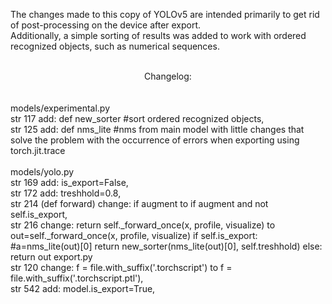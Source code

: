 The changes made to this copy of YOLOv5 are intended primarily to get rid of post-processing on the device after export.
<br>
Additionally, a simple sorting of results was added to work with ordered recognized objects, such as numerical sequences.
<br>
<br>
<div align="center">Changelog:</div>
<br>
<br>
models/experimental.py
<br>
str 117 add: def new_sorter #sort ordered recognized objects,
<br>
str 125 add: def nms_lite #nms from main model with little changes that solve the problem with the occurrence of errors when exporting using torch.jit.trace
<br>
<br>
models/yolo.py
<br>
str 169 add: is_export=False,
<br>
str 172 add: treshhold=0.8,
<br>
str 214 (def forward) change: if augment to if augment and not self.is_export,
<br>
str 216 change: return self._forward_once(x, profile, visualize) to
<br>
      out=self._forward_once(x, profile, visualize) 
      if self.is_export: 
          #a=nms_lite(out)[0]
          return new_sorter(nms_lite(out)[0], self.treshhold)
      else:
          return out
export.py
<br>
str 120 change: f = file.with_suffix('.torchscript') to f = file.with_suffix('.torchscript.ptl'),
<br>
str 542 add: model.is_export=True,
